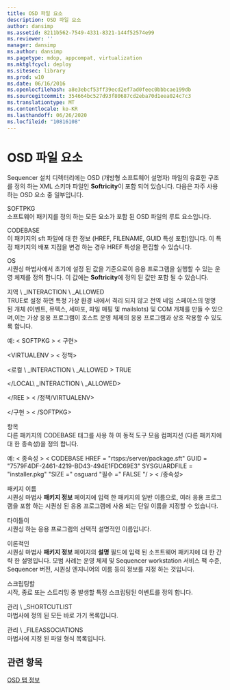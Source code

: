 ```yaml
---
title: OSD 파일 요소
description: OSD 파일 요소
author: dansimp
ms.assetid: 8211b562-7549-4331-8321-144f52574e99
ms.reviewer: ''
manager: dansimp
ms.author: dansimp
ms.pagetype: mdop, appcompat, virtualization
ms.mktglfcycl: deploy
ms.sitesec: library
ms.prod: w10
ms.date: 06/16/2016
ms.openlocfilehash: a8e3ebcf53ff39ecd2ef7ad0feec0bbbcae199db
ms.sourcegitcommit: 354664bc527d93f80687cd2eba70d1eea024c7c3
ms.translationtype: MT
ms.contentlocale: ko-KR
ms.lasthandoff: 06/26/2020
ms.locfileid: "10816108"
---
```

# OSD 파일 요소


Sequencer 설치 디렉터리에는 OSD (개방형 소프트웨어 설명자) 파일의 유효한 구조를 정의 하는 XML 스키마 파일인 **Softricity**이 포함 되어 있습니다. 다음은 자주 사용 하는 OSD 요소 중 일부입니다.

<a href="" id="softpkg"></a>SOFTPKG  
소프트웨어 패키지를 정의 하는 모든 요소가 포함 된 OSD 파일의 루트 요소입니다.

<a href="" id="codebase"></a>CODEBASE  
이 패키지의 sft 파일에 대 한 정보 (HREF, FILENAME, GUID 특성 포함)입니다. 이 특정 패키지의 배포 지점을 변경 하는 경우 HREF 특성을 편집할 수 있습니다.

<a href="" id="os"></a>OS  
시퀀싱 마법사에서 초기에 설정 된 값을 기준으로이 응용 프로그램을 실행할 수 있는 운영 체제를 정의 합니다. 이 값에는 **Softricity**에 정의 된 값만 포함 될 수 있습니다.

<a href="" id="local-interaction-allowed"></a>지역 \ _INTERACTION \ _ALLOWED  
TRUE로 설정 하면 특정 가상 환경 내에서 격리 되지 않고 전역 네임 스페이스의 명명 된 개체 (이벤트, 뮤텍스, 세마포, 파일 매핑 및 mailslots) 및 COM 개체를 만들 수 있으며,이는 가상 응용 프로그램이 호스트 운영 체제의 응용 프로그램과 상호 작용할 수 있도록 합니다.

예: &lt; SOFTPKG &gt; &lt; 구현&gt;

&lt;VIRTUALENV &gt; &lt; 정책&gt;

&lt;로컬 \ _INTERACTION \ _ALLOWED &gt; TRUE

&lt;/LOCAL\ _INTERACTION \ _ALLOWED&gt;

&lt;/REE &gt; &lt; /정책/VIRTUALENV&gt;

&lt;/구현 &gt; &lt; /SOFTPKG&gt;

<a href="" id="dependencies"></a>항목  
다른 패키지의 CODEBASE 태그를 사용 하 여 동적 도구 모음 컴퍼지션 (다른 패키지에 대 한 종속성)을 정의 합니다.

예: &lt; 종속성 &gt; &lt; CODEBASE HREF = "rtsps:/server/package.sft" GUID = "7579F4DF-2461-4219-BD43-494E1FDC69E3" SYSGUARDFILE = "installer.pkg" "SIZE =" osguard "필수 =" FALSE "/ &gt; &lt; /종속성&gt;

<a href="" id="package-name"></a>패키지 이름  
시퀀싱 마법사 **패키지 정보** 페이지에 입력 한 패키지의 일반 이름으로, 여러 응용 프로그램을 포함 하는 시퀀싱 된 응용 프로그램에 사용 되는 단일 이름을 지정할 수 있습니다.

<a href="" id="title"></a>타이틀이  
시퀀싱 하는 응용 프로그램의 선택적 설명적인 이름입니다.

<a href="" id="abstract"></a>이론적인  
시퀀싱 마법사 **패키지 정보** 페이지의 **설명** 필드에 입력 된 소프트웨어 패키지에 대 한 간략 한 설명입니다. 모범 사례는 운영 체제 및 Sequencer workstation 서비스 팩 수준, Sequencer 버전, 시퀀싱 엔지니어의 이름 등의 정보를 지정 하는 것입니다.

<a href="" id="script"></a>스크립팅할  
시작, 종료 또는 스트리밍 중 발생할 특정 스크립팅된 이벤트를 정의 합니다.

<a href="" id="mgmt-shortcutlist"></a>관리 \ _SHORTCUTLIST  
마법사에 정의 된 모든 바로 가기 목록입니다.

<a href="" id="mgmt-fileassociations"></a>관리 \ _FILEASSOCIATIONS  
마법사에 지정 된 파일 형식 목록입니다.

## 관련 항목


[OSD 탭 정보](about-the-osd-tab.md)

 

 





